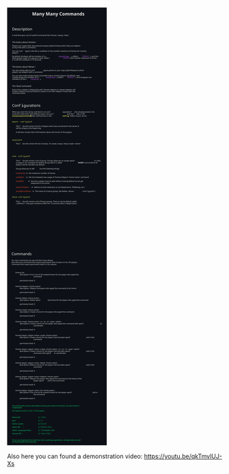 ![](./docs/readme_dark.svg)

Also here you can found a demonstration video: https://youtu.be/qkTmvlUJ-Xs
